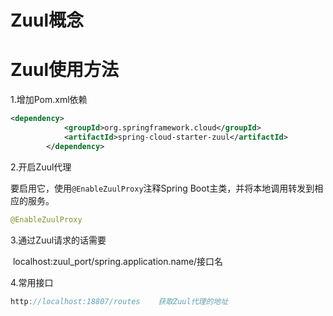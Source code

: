 # Zuul概念



# Zuul使用方法

1.增加Pom.xml依赖

```xml
<dependency>
			<groupId>org.springframework.cloud</groupId>
			<artifactId>spring-cloud-starter-zuul</artifactId>
		</dependency>
```

2.开启Zuul代理

要启用它，使用`@EnableZuulProxy`注释Spring Boot主类，并将本地调用转发到相应的服务。

```java
@EnableZuulProxy
```

3.通过Zuul请求的话需要

​	localhost:zuul_port/spring.application.name/接口名





4.常用接口

```java
http://localhost:18807/routes    获取Zuul代理的地址
```

